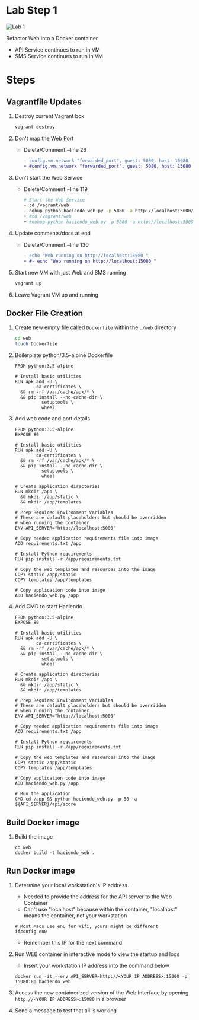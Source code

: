 # Lab Step 1

![Lab 1][3]

[3]: refactor1.png "Move Web layer to Docker"

Refactor Web into a Docker container

* API Service continues to run in VM
* SMS Service continues to run in VM

# Steps 

## Vagrantfile Updates 

1. Destroy current Vagrant box 

    ```bash
    vagrant destroy
    ```

1. Don't map the Web Port
    * Delete/Comment ~line 26
    
        ```diff
        - config.vm.network "forwarded_port", guest: 5080, host: 15080
        + #config.vm.network "forwarded_port", guest: 5080, host: 15080
        ```

1. Don't start the Web Service
    * Delete/Comment ~line 119
        
        ```bash
        # Start the Web Service
        - cd /vagrant/web
        - nohup python haciendo_web.py -p 5080 -a http://localhost:5000/api/score > web_log.log 2>&1 & 
        + #cd /vagrant/web
        + #nohup python haciendo_web.py -p 5080 -a http://localhost:5000/api/score > web_log.log 2>&1 &       
        ```
        
1. Update comments/docs at end
    * Delete/Comment ~line 130
    
        ```diff
        - echo "Web running on http://localhost:15080 "
        + #- echo "Web running on http://localhost:15080 "
        ```

1. Start new VM with just Web and SMS running
        
    ```bash
    vagrant up 
    ```            
        
1. Leave Vagrant VM up and running
         
## Docker File Creation 

1. Create new empty file called `Dockerfile` within the `./web` directory 

    ```bash
    cd web
    touch Dockerfile
    ```

1. Boilerplate python/3.5-alpine Dockerfile 

    ```
    FROM python:3.5-alpine
    
    # Install basic utilities
    RUN apk add -U \
            ca-certificates \
      && rm -rf /var/cache/apk/* \
      && pip install --no-cache-dir \
              setuptools \
              wheel    
    ```
    
1. Add web code and port details
  
    ```
    FROM python:3.5-alpine
    EXPOSE 80
    
    # Install basic utilities
    RUN apk add -U \
            ca-certificates \
      && rm -rf /var/cache/apk/* \
      && pip install --no-cache-dir \
              setuptools \
              wheel
    
    # Create application directories
    RUN mkdir /app \
      && mkdir /app/static \
      && mkdir /app/templates
    
    # Prep Required Environment Variables
    # These are default placeholders but should be overridden
    # when running the container
    ENV API_SERVER="http://localhost:5000"
    
    # Copy needed application requirements file into image
    ADD requirements.txt /app
    
    # Install Python requirements
    RUN pip install -r /app/requirements.txt
    
    # Copy the web templates and resources into the image
    COPY static /app/static
    COPY templates /app/templates
    
    # Copy application code into image
    ADD haciendo_web.py /app     
    ```
    
1. Add CMD to start Haciendo

    ```
    FROM python:3.5-alpine
    EXPOSE 80
    
    # Install basic utilities
    RUN apk add -U \
            ca-certificates \
      && rm -rf /var/cache/apk/* \
      && pip install --no-cache-dir \
              setuptools \
              wheel
    
    # Create application directories
    RUN mkdir /app \
      && mkdir /app/static \
      && mkdir /app/templates
    
    # Prep Required Environment Variables
    # These are default placeholders but should be overridden
    # when running the container
    ENV API_SERVER="http://localhost:5000"
    
    # Copy needed application requirements file into image
    ADD requirements.txt /app
    
    # Install Python requirements
    RUN pip install -r /app/requirements.txt
    
    # Copy the web templates and resources into the image
    COPY static /app/static
    COPY templates /app/templates
    
    # Copy application code into image
    ADD haciendo_web.py /app
    
    # Run the application
    CMD cd /app && python haciendo_web.py -p 80 -a ${API_SERVER}/api/score    
    ```        

## Build Docker image

1. Build the image

    ```
    cd web
    docker build -t haciendo_web . 
    ```

## Run Docker image

1. Determine your local workstation's IP address.  
    * Needed to provide the address for the API server to the Web Container
    * Can't use "localhost" because within the container, "localhost" means the container, not your workstation
    
    ```
    # Most Macs use en0 for Wifi, yours might be different
    ifconfig en0
    ```
    
    * Remember this IP for the next command
    
1. Run WEB container in interactive mode to view the startup and logs
    * Insert your workstation IP address into the command below

    ```
    docker run -it --env API_SERVER=http://<YOUR IP ADDRESS>:15000 -p 15080:80 haciendo_web 
    ```
    
1. Access the new containerized version of the Web Interface by opening `http://<YOUR IP ADDRESS>:15080` in a browser

1. Send a message to test that all is working

